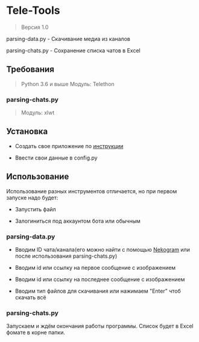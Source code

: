 # Tele-Tools

> Версия 1.0

parsing-data.py - Скачивание медиа из каналов

parsing-chats.py - Сохранение списка чатов в Excel

## Требования
> Python 3.6 и выше
> Модуль: Telethon

### parsing-chats.py
> Модуль: xlwt

## Установка

* Создать свое приложение по [инструкции](https://tlgrm.ru/docs/api/obtaining_api_id)

* Ввести свои данные в config.py

## Использование

Использование разных инструментов отличается, но при первом запуске надо будет:

* Запустить файл

* Залогиниться под аккаунтом бота или обычным

### parsing-data.py

* Вводим ID чата/канала(его можно найти с помощью [Nekogram](https://play.google.com/store/apps/details?id=tw.nekomimi.nekogram) или после использования parsing-chats.py)

* Вводим id или ссылку на первое сообщение с изображением

* Вводим id или  ссылку на последнее сообщение с изображением

* Вводим тип файлов для скачивания или нажимаем "Enter" чтоб скачать всё

### parsing-chats.py

Запускаем и ждём окончания работы программы. Список будет в Excel фомате в корне папки.
